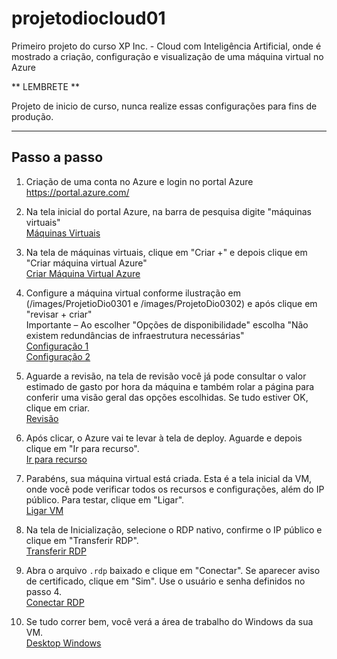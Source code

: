 # projetodiocloud01

Primeiro projeto do curso XP Inc. - Cloud com Inteligência Artificial, onde é mostrado a criação, configuração e visualização de uma máquina virtual no Azure

** LEMBRETE **

Projeto de inicio de curso, nunca realize essas configurações para fins de produção.

---

## Passo a passo

1.  
   Criação de uma conta no Azure e login no portal Azure  
   https://portal.azure.com/

2.  
   Na tela inicial do portal Azure, na barra de pesquisa digite "máquinas virtuais"  
   [Máquinas Virtuais](Projeto01/images/ProjetoDio01.png)

3.  
   Na tela de máquinas virtuais, clique em "Criar +" e depois clique em "Criar máquina virtual Azure"  
   [Criar Máquina Virtual Azure](Projeto01/images/ProjetoDio02.png)

4.  
   Configure a máquina virtual conforme ilustração em (/images/ProjetioDio0301 e /images/ProjetoDio0302) e após clique em "revisar + criar"  
   Importante – Ao escolher "Opções de disponibilidade" escolha "Não existem redundâncias de infraestrutura necessárias"  
   [Configuração 1](Projeto01/images/ProjetioDio0301.png)  
   [Configuração 2](Projeto01/images/ProjetoDio0302.png)

5.  
   Aguarde a revisão, na tela de revisão você já pode consultar o valor estimado de gasto por hora da máquina e também rolar a página para conferir uma visão geral das opções escolhidas. Se tudo estiver OK, clique em criar.  
   [Revisão](Projeto01/images/ProjetoDio04.png)

6.  
   Após clicar, o Azure vai te levar à tela de deploy. Aguarde e depois clique em "Ir para recurso".  
   [Ir para recurso](Projeto01/images/ProjetoDio05.png)

7.  
   Parabéns, sua máquina virtual está criada. Esta é a tela inicial da VM, onde você pode verificar todos os recursos e configurações, além do IP público. Para testar, clique em "Ligar".  
   [Ligar VM](Projeto01/images/ProjetoDio06.png)

8.  
   Na tela de Inicialização, selecione o RDP nativo, confirme o IP público e clique em "Transferir RDP".  
   [Transferir RDP](Projeto01/images/ProjetoDio07.png)

9.  
   Abra o arquivo `.rdp` baixado e clique em "Conectar". Se aparecer aviso de certificado, clique em "Sim". Use o usuário e senha definidos no passo 4.  
   [Conectar RDP](Projeto01/images/ProjetoDio08.png)

10.  Se tudo correr bem, você verá a área de trabalho do Windows da sua VM.  
   [Desktop Windows](Projeto01/images/ProjetoDio09.png)
